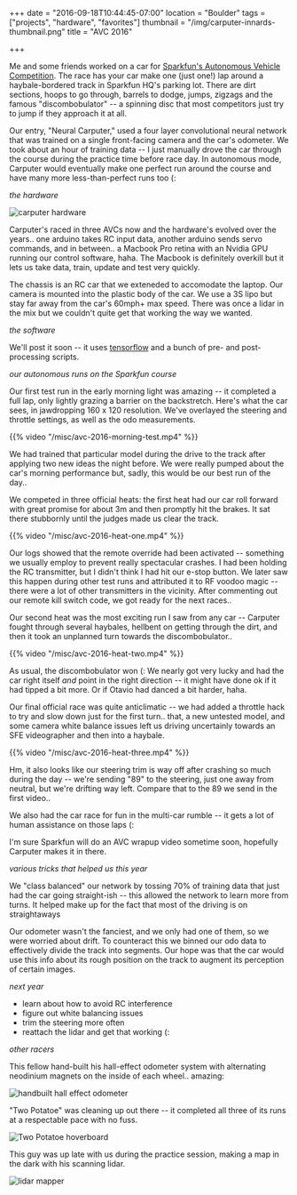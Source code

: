 +++
date = "2016-09-18T10:44:45-07:00"
location = "Boulder"
tags = ["projects", "hardware", "favorites"]
thumbnail = "/img/carputer-innards-thumbnail.png"
title = "AVC 2016"

+++

Me and some friends worked on a car for [Sparkfun's Autonomous Vehicle Competition](http://avc.sparkfun.com).
The race has your car make one (just one!) lap around a haybale-bordered track in Sparkfun HQ's parking lot.
There are dirt sections, hoops to go through, barrels to dodge, jumps, zigzags
and the famous "discombobulator" -- a spinning disc that most competitors just try to jump if they approach it at all.

Our entry, "Neural Carputer," used a four layer convolutional neural network
that was trained on a single front-facing camera and the car's odometer.
We took about an hour of training data --
I just manually drove the car through the course during the practice time before race day.
In autonomous mode, Carputer would eventually make one perfect run around the course
and have many more less-than-perfect runs too (:

<!--more-->


*the hardware*

![carputer hardware](/img/carputer-hardware.png)

Carputer's raced in three AVCs now and the hardware's evolved over the years..
one arduino takes RC input data, another arduino sends servo commands, and in between..
a Macbook Pro retina with an Nvidia GPU running our control software, haha.
The Macbook is definitely overkill but it lets us take data, train, update and test very quickly.

The chassis is an RC car that we exteneded to accomodate the laptop.
Our camera is mounted into the plastic body of the car.
We use a 3S lipo but stay far away from the car's 60mph+ max speed.
There was once a lidar in the mix but we couldn't quite get that working the way we wanted.


*the software*

We'll post it soon --
it uses [tensorflow](https://tensorflow.org) and a bunch of pre- and post-processing scripts.


*our autonomous runs on the Sparkfun course*

Our first test run in the early morning light was amazing -- it completed a full lap,
only lightly grazing a barrier on the backstretch.
Here's what the car sees, in jawdropping 160 x 120 resolution.
We've overlayed the steering and throttle settings, as well as the odo measurements.

{{% video "/misc/avc-2016-morning-test.mp4" %}}

We had trained that particular model during the drive to the track
after applying two new ideas the night before.
We were really pumped about the car's morning performance but,
sadly, this would be our best run of the day..

We competed in three official heats:
the first heat had our car roll forward with great promise for about 3m and then promptly hit the brakes.
It sat there stubbornly until the judges made us clear the track.

{{% video "/misc/avc-2016-heat-one.mp4" %}}

Our logs showed that the remote override had been activated --
something we usually employ to prevent really spectacular crashes.
I had been holding the RC transmitter, but I didn't think I had hit our e-stop button.
We later saw this happen during other test runs and attributed it to RF voodoo magic --
there were a lot of other transmitters in the vicinity.
After commenting out our remote kill switch code, we got ready for the next races..

Our second heat was the most exciting run I saw from any car --
Carputer fought through several haybales, hellbent on getting through the dirt,
and then it took an unplanned turn towards the discombobulator..

{{% video "/misc/avc-2016-heat-two.mp4" %}}

As usual, the discombobulator won (:
We nearly got very lucky and had the car right itself
*and* point in the right direction -- it might have done ok if it had tipped a bit more.
Or if Otavio had danced a bit harder, haha.

Our final official race was quite anticlimatic --
we had added a throttle hack to try and slow down just for the first turn..
that, a new untested model, and some camera white balance issues
left us driving uncertainly towards an SFE videographer and then into a haybale.

{{% video "/misc/avc-2016-heat-three.mp4" %}}

Hm, it also looks like our steering trim is way off after crashing so much during the day --
we're sending "89" to the steering, just one away from neutral, but we're drifting way left.
Compare that to the 89 we send in the first video..

We also had the car race for fun in the multi-car rumble --
it gets a lot of human assistance on those laps (:

I'm sure Sparkfun will do an AVC wrapup video sometime soon,
hopefully Carputer makes it in there.


*various tricks that helped us this year*

We "class balanced" our network by tossing 70% of training data
that just had the car going straight-ish -- this allowed the network to learn more from turns.
It helped make up for the fact that most of the driving is on straightaways

Our odometer wasn't the fanciest, and we only had one of them, so we were worried about drift.
To counteract this we binned our odo data to effectively divide the track into segments.
Our hope was that the car would use this info about its rough position on the track
to augment its perception of certain images.


*next year*

* learn about how to avoid RC interference
* figure out white balancing issues
* trim the steering more often
* reattach the lidar and get that working (:


*other racers*

This fellow hand-built his hall-effect odometer system
with alternating neodinium magnets on the inside of each wheel.. amazing:

![handbuilt hall effect odometer](/img/handbuilt-hall-effect-odometer.jpg)

"Two Potatoe" was cleaning up out there -- it completed all three of its runs
at a respectable pace with no fuss.

![Two Potatoe hoverboard](/img/two-potatoe-hoverboard.jpg)

This guy was up late with us during the practice session,
making a map in the dark with his scanning lidar.

![lidar mapper](/img/lidar-mapper.jpg)
